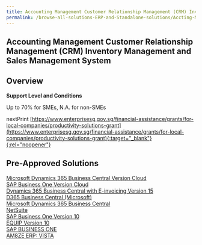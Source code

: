 ```yaml
---
title: Accounting Management Customer Relationship Management (CRM) Inventory Management and Sales Management System
permalink: /browse-all-solutions-ERP-and-Standalone-solutions/Accting-Mgmt--CRM--Inventory-Mgmt-and-Sales-Mgmt-System
---
```


## Accounting Management Customer Relationship Management (CRM) Inventory Management and Sales Management System
## Overview

**Support Level and Conditions**

Up to 70% for SMEs, N.A. for non-SMEs

nextPrint
[https://www.enterprisesg.gov.sg/financial-assistance/grants/for-local-companies/productivity-solutions-grant](https://www.enterprisesg.gov.sg/financial-assistance/grants/for-local-companies/productivity-solutions-grant){:target="_blank"}{:rel="noopener"}

## Pre-Approved Solutions

<a href='/productivity-solutions-grant/solutionrepo/solution114' target='_blank'>Microsoft Dynamics 365 Business Central Version Cloud</a><br>
<a href='/productivity-solutions-grant/solutionrepo/solution120' target='_blank'>SAP Business One Version Cloud</a><br>
<a href='/productivity-solutions-grant/solutionrepo/solution1101' target='_blank'>Dynamics 365 Business Central with E-invoicing Version 15 </a><br>
<a href='/productivity-solutions-grant/solutionrepo/solution1541' target='_blank'>D365 Business Central (Microsoft)</a><br>
<a href='/productivity-solutions-grant/solutionrepo/solution1542' target='_blank'>Microsoft Dynamics 365 Business Central</a><br>
<a href='/productivity-solutions-grant/solutionrepo/solution1855' target='_blank'>NetSuite</a><br>
<a href='/productivity-solutions-grant/solutionrepo/solution1994' target='_blank'>SAP Business One Version 10</a><br>
<a href='/productivity-solutions-grant/solutionrepo/solution2042' target='_blank'>EQUIP Version 10</a><br>
<a href='/productivity-solutions-grant/solutionrepo/solution2875' target='_blank'>SAP BUSINESS ONE</a><br>
<a href='/productivity-solutions-grant/solutionrepo/solution2895' target='_blank'>AM8ZE ERP: VISTA</a><br>
